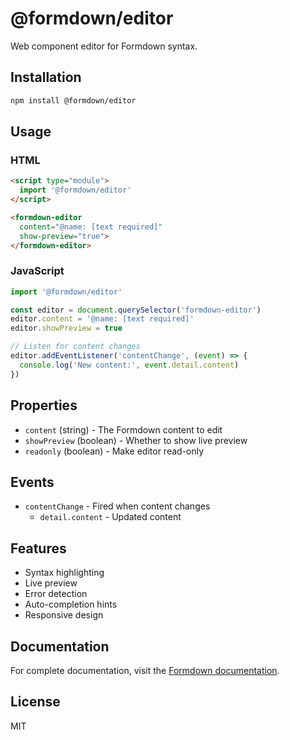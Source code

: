 # @formdown/editor

Web component editor for Formdown syntax.

## Installation

```bash
npm install @formdown/editor
```

## Usage

### HTML

```html
<script type="module">
  import '@formdown/editor'
</script>

<formdown-editor 
  content="@name: [text required]"
  show-preview="true">
</formdown-editor>
```

### JavaScript

```typescript
import '@formdown/editor'

const editor = document.querySelector('formdown-editor')
editor.content = '@name: [text required]'
editor.showPreview = true

// Listen for content changes
editor.addEventListener('contentChange', (event) => {
  console.log('New content:', event.detail.content)
})
```

## Properties

- `content` (string) - The Formdown content to edit
- `showPreview` (boolean) - Whether to show live preview
- `readonly` (boolean) - Make editor read-only

## Events

- `contentChange` - Fired when content changes
  - `detail.content` - Updated content

## Features

- Syntax highlighting
- Live preview
- Error detection
- Auto-completion hints
- Responsive design

## Documentation

For complete documentation, visit the [Formdown documentation](https://github.com/iyulab/formdown).

## License

MIT
